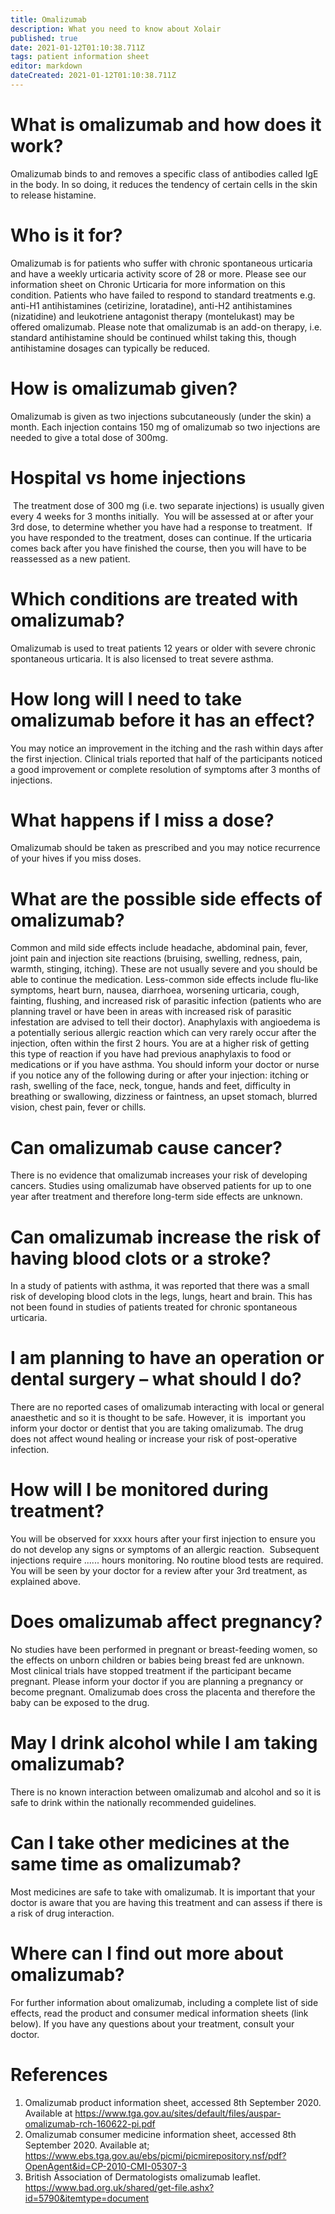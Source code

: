 ```yaml
---
title: Omalizumab
description: What you need to know about Xolair
published: true
date: 2021-01-12T01:10:38.711Z
tags: patient information sheet
editor: markdown
dateCreated: 2021-01-12T01:10:38.711Z
---
```


# What is omalizumab and how does it work?
Omalizumab binds to and removes a specific class of antibodies called IgE in the body. In so doing, it reduces the tendency of certain cells in the skin to release histamine.

# Who is it for?
Omalizumab is for patients who suffer with chronic spontaneous urticaria and have a weekly urticaria activity score of 28 or more. Please see our information sheet on Chronic Urticaria for more information on this condition. Patients who have failed to respond to standard treatments e.g. anti-H1 antihistamines (cetirizine, loratadine), anti-H2 antihistamines (nizatidine) and leukotriene antagonist therapy (montelukast) may be offered omalizumab. Please note that omalizumab is an add-on therapy, i.e. standard antihistamine should be continued whilst taking this, though antihistamine dosages can typically be reduced.

# How is omalizumab given?
Omalizumab is given as two injections subcutaneously (under the skin) a month. Each injection contains 150 mg of omalizumab so two injections are needed to give a total dose of 300mg.

# Hospital vs home injections

 The treatment dose of 300 mg (i.e. two separate injections) is usually given every 4 weeks for 3 months initially.  You will be assessed at or after your 3rd dose, to determine whether you have had a response to treatment.  If you have responded to the treatment, doses can continue. If the urticaria comes back after you have finished the course, then you will have to be reassessed as a new patient.

# Which conditions are treated with omalizumab?
Omalizumab is used to treat patients 12 years or older with severe chronic spontaneous urticaria. It is also licensed to treat severe asthma.

# How long will I need to take omalizumab before it has an effect?
You may notice an improvement in the itching and the rash within days after the first injection. Clinical trials reported that half of the participants noticed a good improvement or complete resolution of symptoms after 3 months of injections.

# What happens if I miss a dose?
Omalizumab should be taken as prescribed and you may notice recurrence of your hives if you miss doses.

# What are the possible side effects of omalizumab?
Common and mild side effects include headache, abdominal pain, fever, joint pain and injection site reactions (bruising, swelling, redness, pain, warmth, stinging, itching). These are not usually severe and you should be able to continue the medication.
Less-common side effects include flu-like symptoms, heart burn, nausea, diarrhoea, worsening urticaria, cough, fainting, flushing, and increased risk of parasitic infection (patients who are planning travel or have been in areas with increased risk of parasitic infestation are advised to tell their doctor). Anaphylaxis with angioedema is a potentially serious allergic reaction which can very rarely occur after the injection, often within the first 2 hours. You are at a higher risk of getting this type of reaction if you have had previous anaphylaxis to food or medications or if you have asthma. You should inform your doctor or nurse if you notice any of the following during or after your injection: itching or rash, swelling of the face, neck, tongue, hands and feet, difficulty in breathing or swallowing, dizziness or faintness, an upset stomach, blurred vision, chest pain, fever or chills.

# Can omalizumab cause cancer?
There is no evidence that omalizumab increases your risk of developing cancers. Studies using omalizumab have observed patients for up to one year after treatment and therefore long-term side effects are unknown.

# Can omalizumab increase the risk of having blood clots or a stroke?
In a study of patients with asthma, it was reported that there was a small risk of developing blood clots in the legs, lungs, heart and brain. This has not been found in studies of patients treated for chronic spontaneous urticaria.

# I am planning to have an operation or dental surgery – what should I do?
There are no reported cases of omalizumab interacting with local or general anaesthetic and so it is thought to be safe. However, it is  important you inform your doctor or dentist that you are taking omalizumab. The drug does not affect wound healing or increase your risk of post-operative infection.

# How will I be monitored during treatment?
You will be observed for xxxx hours after your first injection to ensure you do not develop any signs or symptoms of an allergic reaction.  Subsequent injections require ...... hours monitoring. No routine blood tests are required. You will be seen by your doctor for a review after your 3rd treatment, as explained above.

# Does omalizumab affect pregnancy?
No studies have been performed in pregnant or breast-feeding women, so the effects on unborn children or babies being breast fed are unknown. Most clinical trials have stopped treatment if the participant became pregnant. Please inform your doctor if you are planning a pregnancy or become pregnant. Omalizumab does cross the placenta and therefore the baby can be exposed to the drug.

# May I drink alcohol while I am taking omalizumab?
There is no known interaction between omalizumab and alcohol and so it is safe to drink within the nationally recommended guidelines.

# Can I take other medicines at the same time as omalizumab?
Most medicines are safe to take with omalizumab. It is important that your doctor is aware that you are having this treatment and can assess if there is a risk of drug interaction.

# Where can I find out more about omalizumab?
For further information about omalizumab, including a complete list of side effects, read the product and consumer medical information sheets (link below). If you have any questions about your treatment, consult your doctor.

# References
1. Omalizumab product information sheet, accessed 8th September 2020. Available at https://www.tga.gov.au/sites/default/files/auspar-omalizumab-rch-160622-pi.pdf
2. Omalizumab consumer medicine information sheet, accessed 8th September 2020. Available at; https://www.ebs.tga.gov.au/ebs/picmi/picmirepository.nsf/pdf?OpenAgent&id=CP-2010-CMI-05307-3
3. British Association of Dermatologists omalizumab leaflet. https://www.bad.org.uk/shared/get-file.ashx?id=5790&itemtype=document


